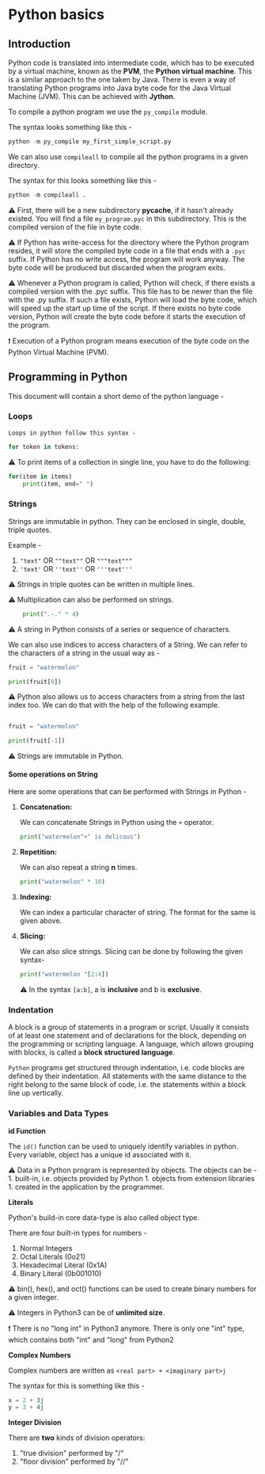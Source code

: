 # Python basics

## Introduction 

Python code is translated into intermediate code, which has to be executed by a virtual machine, known as the **PVM**, the **Python virtual machine**. This is a similar approach to the one taken by Java. There is even a way of translating Python programs into Java byte code for the Java Virtual Machine (JVM). This can be achieved with **Jython**.

To compile a python program we use the ```py_compile``` module. 

The syntax looks something like this - 

```python
python -m py_compile my_first_simple_script.py
```

We can also use ```compileall``` to compile all the python programs in a given directory.

The syntax for this looks something like this - 

```python 
python -m compileall .
```

:warning:   First, there will be a new subdirectory **__pycache__**, if it hasn't already existed. You will find a file ```my_program.pyc``` in this subdirectory. This is the compiled version of the file in byte code.

:warning:    If Python has write-access for the directory where the Python program resides, it will store the compiled byte code in a file that ends with a ```.pyc``` suffix. If Python has no write access, the program will work anyway. The byte code will be produced but discarded when the program exits.

:warning:   Whenever a Python program is called, Python will check, if there exists a compiled version with the .pyc suffix. This file has to be newer than the file with the .py suffix. If such a file exists, Python will load the byte code, which will speed up the start up time of the script. If there exists no byte code version, Python will create the byte code before it starts the execution of the program. 

:exclamation: Execution of a Python program means execution of the byte code on the Python Virtual Machine (PVM).


## Programming in Python 

This document will contain a short demo of the python language - 

### Loops

    Loops in python follow this syntax -

```python
for token in tokens:
```
:warning: To print items of a collection in single line, you have to do the following:

```python
for(item in items)
    print(item, end=" ")
```

### Strings

Strings are immutable in python. They can be enclosed in single, double, triple quotes.

Example - 

1. ```"text"``` OR ```""text""``` OR ```"""text"""```
1. ```'text'``` OR ```''text''``` OR ```'''text'''```
    
:warning: Strings in triple quotes can be written in multiple lines.

:warning: Multiplication can also be performed on strings.

```python 
    print(".-." * 4)
```

:warning: A string in Python consists of a series or sequence of characters. 

We can also use indices to access characters of a String. We can refer to the characters of a string in the usual way as -  

```python
fruit = "watermelon"

print(fruit[0])
```

:warning: Python also allows us to access characters from a string from the last index too. We can do that with the help of the following example. 

```python

fruit = "watermelon"

print(fruit[-1])
```

:warning: Strings are immutable in Python.

#### Some operations on String 

Here are some operations that can be performed with Strings in Python - 

1.  **Concatenation:**
    
    We can concatenate Strings in Python using the ```+``` operator. 

    ```python
    print("watermelon"+" is delicous")
    ```

1.  **Repetition:**
    
    We can also repeat a string **n** times. 

    ```python
    print("watermelon" * 10) 
    ```

1.  **Indexing:**

    We can index a particular character of string. The format for the same is given above.

1.  **Slicing:**

    We can also slice strings. Slicing can be done by following the given syntax- 

    ```python 
    print("watermelon "[2:4])
    ```

    :warning: In the syntax ```[a:b]```, a is **inclusive** and b is **exclusive**.


### Indentation 

A block is a group of statements in a program or script. Usually it consists of at least one statement and of declarations for the block, depending on the programming or scripting language. A language, which allows grouping with blocks, is called a **block structured language**.

```Python``` programs get structured through indentation, i.e. code blocks are defined by their indentation. All statements with the same distance to the right belong to the same block of code, i.e. the statements within a block line up vertically.

### Variables and Data Types 

**id Function**

The ```id()``` function can be used to uniquely identify variables in python. Every variable, object has a unique id associated with it.

:warning:   Data in a Python program is represented by objects.
            The objects can be - 
            1.  built-in, i.e. objects provided by Python
            1.  objects from extension libraries  
            1.  created in the application by the programmer.

**Literals**

Python's build-in core data-type is also called object type.

There are four built-in types for numbers - 

1. Normal Integers
1. Octal Literals (0o21)
1. Hexadecimal Literal (0x1A)
1. Binary Literal (0b001010)

:warning: bin(), hex(), and oct() functions can be used to create binary numbers for a given integer.

:warning: Integers in Python3 can be of **unlimited size**.

:exclamation:   There is no "long int" in Python3 anymore. There is only one "int" type, which contains both "int" and "long" from Python2

**Complex Numbers**

Complex numbers are written as ```<real part> + <imaginary part>j```

The syntax for this is something like this - 

```python
x = 2 + 3j
y = 3 + 4j
```

**Integer Division**

There are **two** kinds of division operators:

1. "true division" performed by "/"
2. "floor division" performed by "//"
